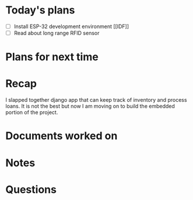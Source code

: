 # Today's plans
- [ ] Install ESP-32 development environment [[IDF]]
- [ ] Read about long range RFID sensor
# Plans for next time
# Recap
I slapped together django app that can keep track of inventory and process loans. It is not the best but now I am moving on to build the embedded portion of the project.
# Documents worked on

# Notes
# Questions


